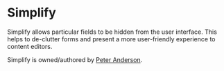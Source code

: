Simplify
========

Simplify allows particular fields to be hidden from the user interface. This
helps to de-clutter forms and present a more user-friendly experience to content
editors.

Simplify is owned/authored by <a href="https://github.com/BWPanda">Peter
Anderson</a>.
